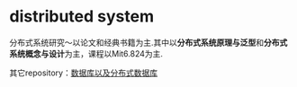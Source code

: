 # distributed system
分布式系统研究～以论文和经典书籍为主.其中以**分布式系统原理与泛型**和**分布式系统概念与设计**为主，课程以Mit6.824为主.

其它repository：[数据库以及分布式数据库](https://github.com/xiaozhiliaoo/database-system-practice)